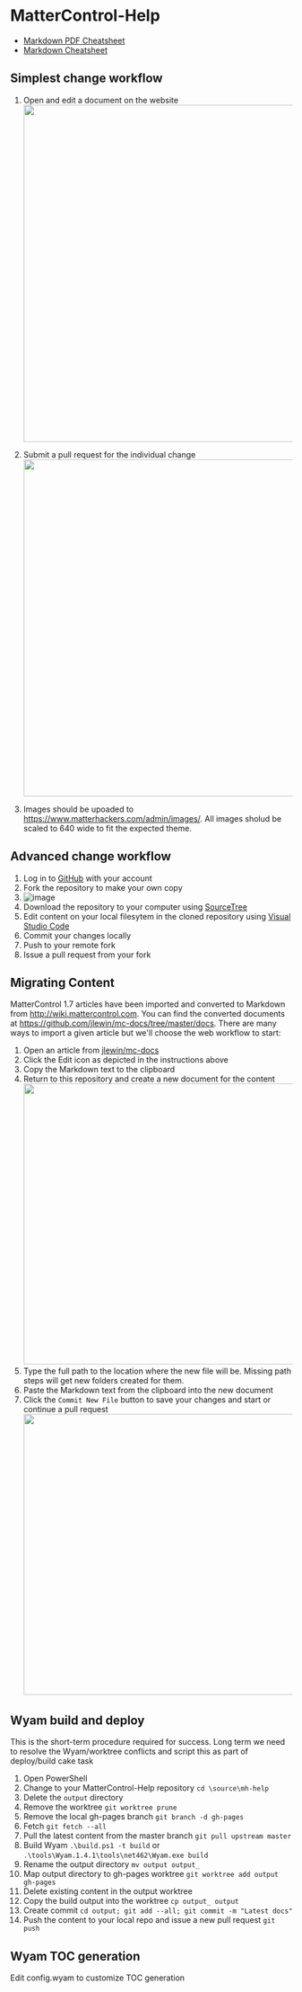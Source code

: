 # MatterControl-Help

- [Markdown PDF Cheatsheet](https://guides.github.com/pdfs/markdown-cheatsheet-online.pdf)
- [Markdown Cheatsheet](https://www.zenhub.com/guides/markdown-cheatsheet/) 

## Simplest change workflow

1. Open and edit a document on the website  
   <img src="https://user-images.githubusercontent.com/175113/42059431-4a1c3b1c-7ad8-11e8-9e3b-c1f09be5fdd3.gif" width="600px" />

1. Submit a pull request for the individual change  
   <img src="https://user-images.githubusercontent.com/175113/42060055-6612f430-7ada-11e8-8796-5670c01b1d95.gif" width="600px" />
    
1. Images should be upoaded to https://www.matterhackers.com/admin/images/. All images sholud be scaled to 640 wide to fit the expected theme.


## Advanced change workflow

1. Log in to [GitHub](https://github.com) with your account
1. Fork the repository to make your own copy
1. ![image](https://user-images.githubusercontent.com/1158332/42115063-62945b2e-7ba6-11e8-8f49-c2a2304377fe.png)
1. Download the repository to your computer using [SourceTree](https://www.sourcetreeapp.com/)
1. Edit content on your local filesytem in the cloned repository using [Visual Studio Code](https://code.visualstudio.com/)
1. Commit your changes locally
1. Push to your remote fork
1. Issue a pull request from your fork

## Migrating Content
MatterControl 1.7 articles have been imported and converted to Markdown from http://wiki.mattercontrol.com. You can find the converted documents at https://github.com/jlewin/mc-docs/tree/master/docs. There are many ways to import a given article but we'll choose the web workflow to start:

1. Open an article from [jlewin/mc-docs](https://github.com/jlewin/mc-docs/tree/master/docs)
1. Click the Edit icon as depicted in the instructions above
1. Copy the Markdown text to the clipboard
1. Return to this repository and create a new document for the content  
   <img src="https://user-images.githubusercontent.com/175113/42061840-58646de0-7ae0-11e8-88ad-035243393c59.png" width="500px" />
1. Type the full path to the location where the new file will be. Missing path steps will get new folders created for them.
1. Paste the Markdown text from the clipboard into the new document
1. Click the `Commit New File` button to save your changes and start or continue a pull request  
   <img src="https://user-images.githubusercontent.com/175113/42062228-d178975a-7ae1-11e8-8951-d734297cd00d.png" width="500px" />

## Wyam build and deploy

This is the short-term procedure required for success. Long term we need to resolve the Wyam/worktree conflicts and script this as part of deploy/build cake task

1. Open PowerShell
1. Change to your MatterControl-Help repository `cd \source\mh-help`
1. Delete the `output` directory
1. Remove the worktree `git worktree prune`
1. Remove the local gh-pages branch `git branch -d gh-pages`
1. Fetch `git fetch --all`
1. Pull the latest content from the master branch `git pull upstream master`
1. Build Wyam `.\build.ps1 -t build` or `.\tools\Wyam.1.4.1\tools\net462\Wyam.exe build`
1. Rename the output directory `mv output output_`
1. Map output directory to gh-pages worktree `git worktree add output gh-pages`
1. Delete existing content in the output worktree
1. Copy the build output into the worktree `cp output_ output`
1. Create commit `cd output; git add --all; git commit -m "Latest docs"`
1. Push the content to your local repo and issue a new pull request `git push`

## Wyam TOC generation
Edit config.wyam to customize TOC generation
